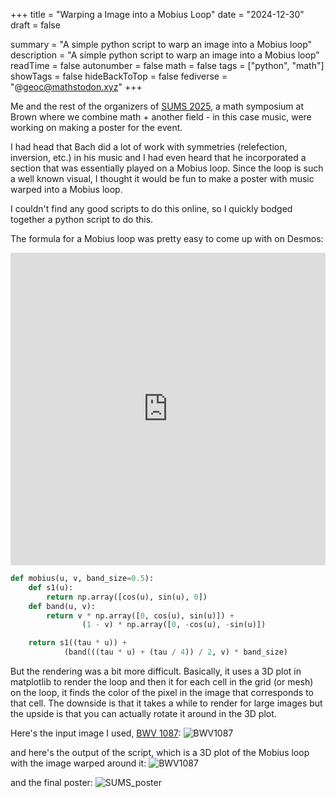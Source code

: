 +++
title = "Warping a Image into a Mobius Loop"
date = "2024-12-30"
draft = false

summary = "A simple python script to warp an image into a Mobius loop"
description = "A simple python script to warp an image into a Mobius loop"
readTime = false
autonumber = false
math = false
tags = ["python", "math"]
showTags = false
hideBackToTop = false
fediverse = "@geoc@mathstodon.xyz"
+++

Me and the rest of the organizers of [SUMS 2025](https://sites.google.com/brown.edu/sums), a math symposium at Brown where we combine math + another field - in this case music, were working on making a poster for the event. 

I had head that Bach did a lot of work with symmetries (relefection, inversion, etc.) in his music and I had even heard that he incorporated a section that was essentially played on a Mobius loop. Since the loop is such a well known visual, I thought it would be fun to make a poster with music warped into a Mobius loop.

I couldn't find any good scripts to do this online, so I quickly bodged together a python script to do this.

The formula for a Mobius loop was pretty easy to come up with on Desmos:

<div align="center">

<iframe src="https://www.desmos.com/3d/gkjg1csncs?embed" width="100%" height="500" frameborder="0"></iframe>

</div>

```python
def mobius(u, v, band_size=0.5):
    def s1(u):
        return np.array([cos(u), sin(u), 0])
    def band(u, v):
        return v * np.array([0, cos(u), sin(u)]) + 
                (1 - v) * np.array([0, -cos(u), -sin(u)])

    return s1((tau * u)) + 
            (band(((tau * u) + (tau / 4)) / 2, v) * band_size)
```

But the rendering was a bit more difficult. Basically, it uses a 3D plot in matplotlib to render the loop and then it for each cell in the grid (or mesh) on the loop, it finds the color of the pixel in the image that corresponds to that cell. The downside is that it takes a while to render for large images but the upside is that you can actually rotate it around in the 3D plot.

<!-- ```python
    def render(self, elev=25, azim=-45, perspective=0.8, zoom=2.2, image_shift=0, res_factor=1, transparent=False, save=True):
        u, v = np.linspace(image_shift, 1 + image_shift, self.image_size[0] // res_factor), np.linspace(0, 1, self.image_size[0] // res_factor)
        u, v = np.meshgrid(u, v)

        coords = np.array([self(u_i, v_j) for u_i, v_j in zip(u.flatten(), v.flatten())])
        x, y, z = coords[:, 0].reshape(u.shape), coords[:, 1].reshape(u.shape), coords[:, 2].reshape(u.shape)

        u_img = (u * (self.image_array.shape[1] - 1)).astype(int)
        v_img = (v * (self.image_array.shape[0] - 1)).astype(int)
        colors = self.image_array[v_img % self.image_array.shape[0], u_img % self.image_array.shape[1]]

        if transparent:
            brightness = np.mean(colors, axis=-1)
            alpha = (brightness * 0.9)
            alpha = np.clip(alpha, 0.2, 1.0)
            colors = np.dstack((colors, alpha))
        else:
            colors = np.clip(colors, 0, 1)

        fig = plt.figure(figsize=(10, 10))
        ax = fig.add_subplot(111, projection='3d')

        mobius_loop = ax.plot_surface(x, y, z, facecolors=colors, rstride=1, cstride=1, antialiased=True, shade=True)

        ax.view_init(elev=elev, azim=azim)

        max_range = np.array([x.max() - x.min(), y.max() - y.min(), z.max() - z.min()]).max()
        mid = lambda coord: (coord.max() + coord.min()) / 2
        mid_x, mid_y, mid_z = mid(x), mid(y), mid(z) 

        scale = perspective / zoom
        ax.set_xlim(mid_x - max_range * scale, mid_x + max_range * scale)
        ax.set_ylim(mid_y - max_range * scale, mid_y + max_range * scale)
        ax.set_zlim(mid_z - max_range * scale, mid_z + max_range * scale)

        ax.axis('off')
        plt.show()

        if save:
            plt.savefig('mobius_strip_render.png', transparent=True, dpi=400)
``` -->

Here's the input image I used, [BWV 1087](https://youtu.be/WeWXmNy-Q7E?t=53):
![BWV1087](BWV1087.jpg)

and here's the output of the script, which is a 3D plot of the Mobius loop with the image warped around it:
![BWV1087](mobius_strip_render.png)

and the final poster:
![SUMS_poster](sums_poster.png)


